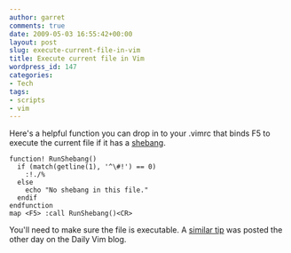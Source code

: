 ```yaml
---
author: garret
comments: true
date: 2009-05-03 16:55:42+00:00
layout: post
slug: execute-current-file-in-vim
title: Execute current file in Vim
wordpress_id: 147
categories:
- Tech
tags:
- scripts
- vim
---
```


Here's a helpful function you can drop in to your .vimrc that binds F5 to execute the current file if it has a [shebang](http://en.wikipedia.org/wiki/Shebang_(Unix)).


    
    function! RunShebang()
      if (match(getline(1), '^\#!') == 0)
        :!./%
      else
        echo "No shebang in this file."
      endif
    endfunction
    map <F5> :call RunShebang()<CR>
    



You'll need to make sure the file is executable. A [similar tip](http://dailyvim.blogspot.com/2009/04/chris-sutter-writes-i-have-script-and.html) was posted the other day on the Daily Vim blog.
